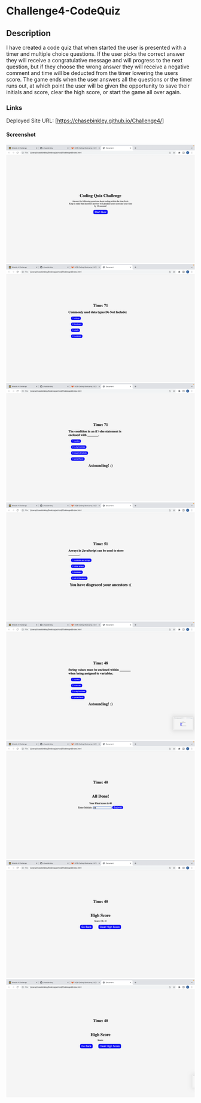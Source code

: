# Challenge4-CodeQuiz

## Description

I have created a code quiz that when started the user is presented with a timer and multiple choice questions. If the user picks the correct answer they will receive a congratulative message and will progress to the next question, but if they choose the wrong answer they will receive a negative comment and time will be deducted from the timer lowering the users score. The game ends when the user answers all the questions or the timer runs out, at which point the user will be given the opportunity to save their initials and score, clear the high score, or start the game all over again.

### Links

Deployed Site URL: [https://chasebinkley.github.io/Challenge4/]

#### Screenshot

![first page quiz](./assets/images/screenshot1.png)
![1st question page](./assets/images/screenshot2.png)
![2nd question page with positive message when correct answer is clicked ](./assets/images/screenshot3.png)
![3rd question page with negative message when wrong answer is clicked ](./assets/images/screenshot4.png)
![4th question page](./assets/images/screenshot5.png)
![final score page](./assets/images/screenshot6.png)
![final score page with saved initials and score](./assets/images/screenshot7.png)
![final score page with the score being cleared](./assets/images/screenshot8.png)